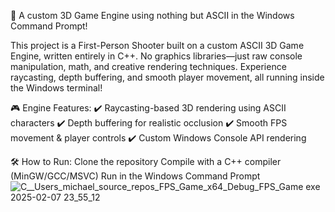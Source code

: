 🚀 A custom 3D Game Engine using nothing but ASCII in the Windows Command Prompt!

This project is a First-Person Shooter built on a custom ASCII 3D Game Engine, written entirely in C++. No graphics libraries—just raw console manipulation, math, and creative rendering techniques. Experience raycasting, depth buffering, and smooth player movement, all running inside the Windows terminal!

🎮 Engine Features:
✔️ Raycasting-based 3D rendering using ASCII characters
✔️ Depth buffering for realistic occlusion
✔️ Smooth FPS movement & player controls
✔️ Custom Windows Console API rendering

🛠️ How to Run:
Clone the repository
Compile with a C++ compiler (MinGW/GCC/MSVC)
Run in the Windows Command Prompt
![C__Users_michael_source_repos_FPS_Game_x64_Debug_FPS_Game exe 2025-02-07 23_55_12](https://github.com/user-attachments/assets/64363bba-dbba-4071-bb05-8ff44357c30e)
